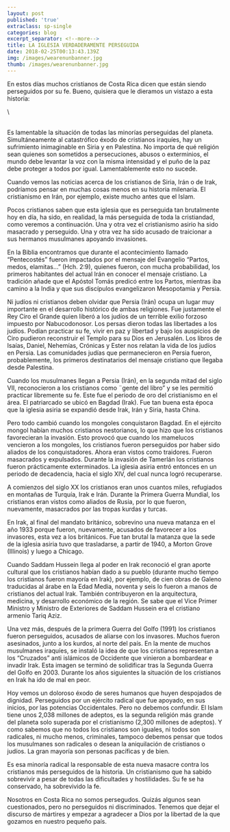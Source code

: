 ```yaml
---
layout: post
published: 'true'
extraclass: sp-single
categories: blog
excerpt_separator: <!--more-->
title: LA IGLESIA VERDADERAMENTE PERSEGUIDA
date: 2018-02-25T00:13:43.139Z
img: /images/wearenunbanner.jpg
thumb: /images/wearenunbanner.jpg
---
```

En estos días muchos cristianos de Costa Rica dicen que están siendo perseguidos por su fe. Bueno, quisiera que le dieramos un vistazo a esta historia:

 <!--more-->\

\
Es lamentable la situación de todas las minorías perseguidas del planeta. Simultáneamente al catastrófico éxodo de cristianos iraquíes, hay un sufrimiento inimaginable en Siria y en Palestina. No importa de qué religión sean quienes son sometidos a persecuciones, abusos o exterminios, el mundo debe levantar la voz con la misma intensidad y el puño de la paz debe proteger a todos por igual. Lamentablemente esto no sucede.

Cuando vemos las noticias acerca de los cristianos de Siria, Irán o de Irak, podríamos pensar en muchas cosas menos en su historia milenaria. El cristianismo en Irán, por ejemplo, existe mucho antes que el Islam.

Pocos cristianos saben que esta iglesia que es perseguida tan brutalmente hoy en día, ha sido, en realidad, la más perseguida de toda la cristiandad, como veremos a continuación. Una y otra vez el cristianismo asirio ha sido masacrado y perseguido. Una y otra vez ha sido acusado de traicionar a sus hermanos musulmanes apoyando invasiones.

En la Biblia encontramos que durante el acontecimiento llamado “Pentecostés” fueron impactados por el mensaje del Evangelio “Partos, medos, elamitas…” (Hch. 2:9), quienes fueron, con mucha probabilidad, los primeros habitantes del actual Irán en conocer el mensaje cristiano. La tradición añade que el Apóstol Tomás predicó entre los Partos, mientras iba camino a la India y que sus discípulos evangelizaron Mesopotamia y Persia.

Ni judíos ni cristianos deben olvidar que Persia (Irán) ocupa un lugar muy importante en el desarrollo histórico de ambas religiones. Fue justamente el Rey Ciro el Grande quien liberó a los judíos de un terrible exilio forzoso impuesto por Nabucodonosor. Los persas dieron todas las libertades a los judíos. Podían practicar su fe, vivir en paz y libertad y bajo los auspicios de Ciro pudieron reconstruir el Templo para su Dios en Jerusalén. Los libros de Isaías, Daniel, Nehemías, Crónicas y Ester nos relatan la vida de los judíos en Persia. Las comunidades judías que permanecieron en Persia fueron, probablemente, los primeros destinatarios del mensaje cristiano que llegaba desde Palestina.

Cuando los musulmanes llegan a Persia (Irán), en la segunda mitad del siglo VII, reconocieron a los cristianos como ¨gente del libro” y se les permitió practicar libremente su fe. Este fue el periodo de oro del cristianismo en el área. El patriarcado se ubicó en Bagdad (Irak). Fue tan buena esta época que la iglesia asiria se expandió desde Irak, Irán y Siria, hasta China.

Pero todo cambió cuando los mongoles conquistaron Bagdad. En el ejército mongol habían muchos cristianos nestorianos, lo que hizo que los cristianos favorecieran la invasión. Esto provocó que cuando los mamelucos vencieron a los mongoles, los cristianos fueron perseguidos por haber sido aliados de los conquistadores. Ahora eran vistos como traidores. Fueron masacrados y expulsados. Durante la invasión de Tamerlán los cristianos fueron prácticamente exterminados. La iglesia asiria entró entonces en un periodo de decadencia, hacia el siglo XIV, del cual nunca logró recuperarse.

A comienzos del siglo XX los cristianos eran unos cuantos miles, refugiados en montañas de Turquía, Irak e Irán. Durante la Primera Guerra Mundial, los cristianos eran vistos como aliados de Rusia, por lo que fueron, nuevamente, masacrados por las tropas kurdas y turcas.

En Irak, al final del mandato británico, sobrevino una nueva matanza en el año 1933 porque fueron, nuevamente, acusados de favorecer a los invasores, esta vez a los británicos. Fue tan brutal la matanza que la sede de la iglesia asiria tuvo que trasladarse, a partir de 1940, a Morton Grove (Illinois) y luego a Chicago.

Cuando Saddam Hussein llega al poder en Irak reconoció el gran aporte cultural que los cristianos habían dado a su pueblo (durante mucho tiempo los cristianos fueron mayoría en Irak), por ejemplo, de cien obras de Galeno traducidas al árabe en la Edad Media, noventa y seis lo fueron a manos de cristianos del actual Irak. También contribuyeron en la arquitectura, medicina, y desarrollo económico de la región. Se sabe que el Vice Primer Ministro y Ministro de Exteriores de Saddam Hussein era el cristiano armenio Tariq Aziz.

Una vez más, después de la primera Guerra del Golfo (1991) los cristianos fueron perseguidos, acusados de aliarse con los invasores. Muchos fueron asesinados, junto a los kurdos, al norte del país. En la mente de muchos musulmanes iraquíes, se instaló la idea de que los cristianos representan a los “Cruzados” anti islámicos de Occidente que vinieron a bombardear e invadir Irak. Esta imagen se terminó de solidificar tras la Segunda Guerra del Golfo en 2003. Durante los años siguientes la situación de los cristianos en Irak ha ido de mal en peor.

Hoy vemos un doloroso éxodo de seres humanos que huyen despojados de dignidad. Perseguidos por un ejército radical que fue apoyado, en sus inicios, por las potencias Occidentales. Pero no debemos confundir. El Islam tiene unos 2,038 millones de adeptos, es la segunda religión más grande del planeta solo superada por el cristianismo (2,300 millones de adeptos). Y como sabemos que no todos los cristianos son iguales, ni todos son radicales, ni mucho menos, criminales, tampoco debemos pensar que todos los musulmanes son radicales o desean la aniquilación de cristianos o judíos. La gran mayoría son personas pacíficas y de bien.

Es esa minoría radical la responsable de esta nueva masacre contra los cristianos más perseguidos de la historia. Un cristianismo que ha sabido sobrevivir a pesar de todas las dificultades y hostilidades. Su fe se ha conservado, ha sobrevivido la fe.

Nosotros en Costa Rica no somos persegudos. Quizás algunos sean cuestionados, pero no perseguidos ni discriminados. Tenemos que dejar el discurso de mártires y empezar a agradecer a Dios por la libertad de la que gozamos en nuestro pequeño país.
